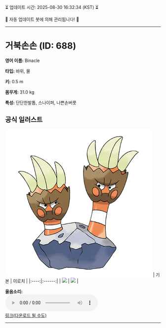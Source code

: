 
⏳ 업데이트 시간: 2025-08-30 16:32:34 (KST) ⏳

🤖 자동 업데이트 봇에 의해 관리됩니다! 🤖

---

# 거북손손 (ID: 688)
**영어 이름:** Binacle

**타입:** 바위, 물

**키:** 0.5 m

**몸무게:** 31.0 kg

**특성:** 단단한발톱, 스나이퍼, 나쁜손버릇

## 공식 일러스트
![](https://raw.githubusercontent.com/PokeAPI/sprites/master/sprites/pokemon/other/official-artwork/688.png)
| 기본 | 이로치 |
|:----:|:------:|
| <img src="http://play.pokemonshowdown.com/sprites/ani/binacle.gif" width="200"> | <img src="http://play.pokemonshowdown.com/sprites/ani-shiny/binacle.gif" width="200"> |

**울음소리:**<br><audio controls src="https://raw.githubusercontent.com/PokeAPI/cries/main/cries/pokemon/latest/688.ogg"></audio><br> [링크(다운로드 될 수도)](https://raw.githubusercontent.com/PokeAPI/cries/main/cries/pokemon/latest/688.ogg)


---
